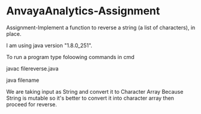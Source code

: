 # AnvayaAnalytics-Assignment
Assignment-Implement a function to reverse a string (a list of characters), in place.

I am using java version "1.8.0_251".

To run a program type foloowing commands in cmd

javac filereverse.java 

java filename


We are taking input as String and convert it to Character Array Because
String is mutable so it's better to convert it into character array then proceed for reverse.
